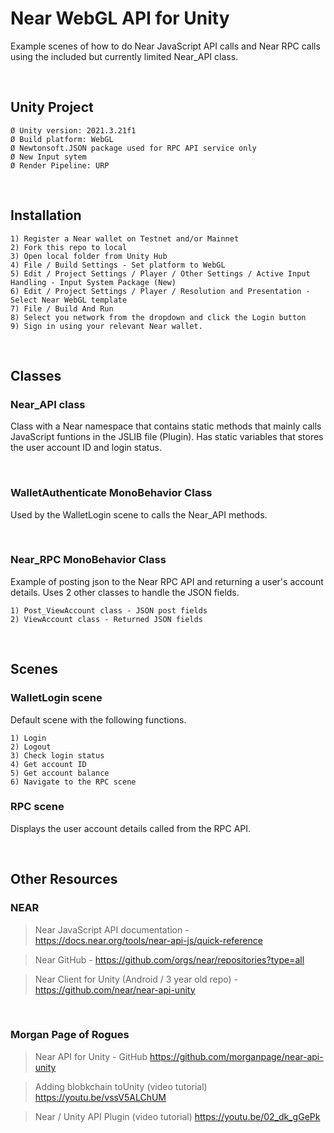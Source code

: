 # Near WebGL API for Unity
Example scenes of how to do Near JavaScript API calls and Near RPC calls using the included but currently limited Near_API class.

<p>&nbsp;</p>

## Unity Project 

	Ø Unity version: 2021.3.21f1
	Ø Build platform: WebGL
	Ø Newtonsoft.JSON package used for RPC API service only
	Ø New Input sytem
	Ø Render Pipeline: URP

<p>&nbsp;</p>

## Installation


	1) Register a Near wallet on Testnet and/or Mainnet
	2) Fork this repo to local
	3) Open local folder from Unity Hub
	4) File / Build Settings - Set platform to WebGL
	5) Edit / Project Settings / Player / Other Settings / Active Input Handling - Input System Package (New) 
	6) Edit / Project Settings / Player / Resolution and Presentation - Select Near WebGL template
	7) File / Build And Run
	8) Select you network from the dropdown and click the Login button
	9) Sign in using your relevant Near wallet.


<p>&nbsp;</p>


## Classes

### Near_API class 
Class with a Near namespace that contains static methods that mainly calls JavaScript funtions in the JSLIB file (Plugin). Has static variables that stores the user account ID and login status.

<p>&nbsp;</p>

### WalletAuthenticate MonoBehavior Class
Used by the WalletLogin scene to calls the Near_API methods.

<p>&nbsp;</p>

### Near_RPC MonoBehavior Class
Example of posting json to the Near RPC API and returning a user's account details. Uses 2 other classes to handle the JSON fields.

	1) Post_ViewAccount class - JSON post fields
	2) ViewAccount class - Returned JSON fields
 
<p>&nbsp;</p>

## Scenes

### WalletLogin scene

Default scene with the following functions.

	1) Login
	2) Logout
	3) Check login status
	4) Get account ID
	5) Get account balance
	6) Navigate to the RPC scene



### RPC scene

Displays the user account details called from the RPC API.

<p>&nbsp;</p>

## Other Resources

### NEAR
> Near JavaScript API documentation - https://docs.near.org/tools/near-api-js/quick-reference

> Near GitHub - https://github.com/orgs/near/repositories?type=all

> Near Client for Unity (Android / 3 year old repo) - https://github.com/near/near-api-unity

<p>&nbsp;</p>

### Morgan Page of Rogues
> Near API for Unity - GitHub https://github.com/morganpage/near-api-unity

> Adding blobkchain toUnity (video tutorial) https://youtu.be/vssV5ALChUM

> Near / Unity API Plugin (video tutorial) https://youtu.be/02_dk_gGePk
